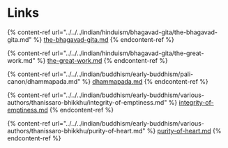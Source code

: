 # Links



{% content-ref url="../../../indian/hinduism/bhagavad-gita/the-bhagavad-gita.md" %}
[the-bhagavad-gita.md](../../../indian/hinduism/bhagavad-gita/the-bhagavad-gita.md)
{% endcontent-ref %}

{% content-ref url="../../../indian/hinduism/bhagavad-gita/the-great-work.md" %}
[the-great-work.md](../../../indian/hinduism/bhagavad-gita/the-great-work.md)
{% endcontent-ref %}

{% content-ref url="../../../indian/buddhism/early-buddhism/pali-canon/dhammapada.md" %}
[dhammapada.md](../../../indian/buddhism/early-buddhism/pali-canon/dhammapada.md)
{% endcontent-ref %}

{% content-ref url="../../../indian/buddhism/early-buddhism/various-authors/thanissaro-bhikkhu/integrity-of-emptiness.md" %}
[integrity-of-emptiness.md](../../../indian/buddhism/early-buddhism/various-authors/thanissaro-bhikkhu/integrity-of-emptiness.md)
{% endcontent-ref %}

{% content-ref url="../../../indian/buddhism/early-buddhism/various-authors/thanissaro-bhikkhu/purity-of-heart.md" %}
[purity-of-heart.md](../../../indian/buddhism/early-buddhism/various-authors/thanissaro-bhikkhu/purity-of-heart.md)
{% endcontent-ref %}
